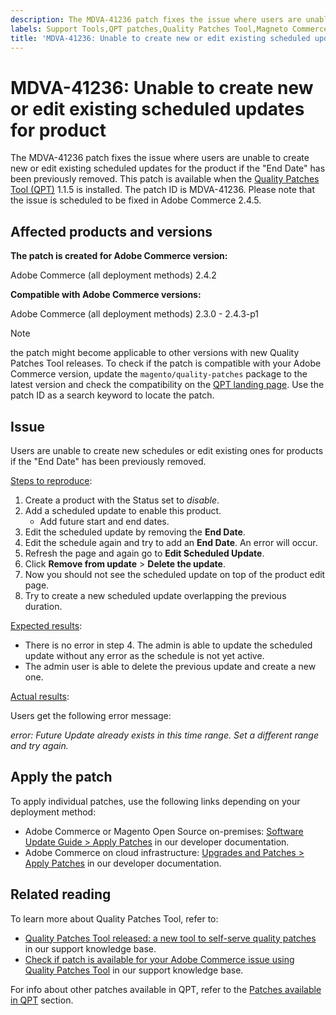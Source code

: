```yaml
---
description: The MDVA-41236 patch fixes the issue where users are unable to create new or edit existing scheduled updates for the product if the "End Date" has been previously removed. This patch is available when the [Quality Patches Tool (QPT)](https://devdocs.magento.com/guides/v2.4/comp-mgr/patching.html#mqp) 1.1.5 is installed. The patch ID is MDVA-41236. Please note that the issue is scheduled to be fixed in Adobe Commerce 2.4.5.
labels: Support Tools,QPT patches,Quality Patches Tool,Magneto Commerce Cloud,QPT 1.1.5,Adobe Commerce,cloud infrastructure,on-premises,edit,create schedule,scheduled updates,peoduct,End Date,Start Date,2.3.0,2.3.1,2.3.2,2.3.3,2.3.2-p2,2.3.3-p1,2.3.4,2.3.4-p2,2.3.5,2.3.5-p1,2.3.5-p2,2.3.6,2.3.6-p1,2.3.7,2.3.7-p1,2.3.7-p2,2.4.0,2.4.0-p1,2.4.1,2.4.1-p1,2.4.2,2.4.2-p1,2.4.2-p2,2.4.3,2.4.3-p1
title: 'MDVA-41236: Unable to create new or edit existing scheduled updates for product'
---
```


# MDVA-41236: Unable to create new or edit existing scheduled updates for product

The MDVA-41236 patch fixes the issue where users are unable to create new or edit existing scheduled updates for the product if the "End Date" has been previously removed. This patch is available when the [Quality Patches Tool (QPT)](https://devdocs.magento.com/guides/v2.4/comp-mgr/patching.html#mqp) 1.1.5 is installed. The patch ID is MDVA-41236. Please note that the issue is scheduled to be fixed in Adobe Commerce 2.4.5.

## Affected products and versions

**The patch is created for Adobe Commerce version:**

Adobe Commerce (all deployment methods) 2.4.2

**Compatible with Adobe Commerce versions:**

Adobe Commerce (all deployment methods) 2.3.0 - 2.4.3-p1

>[!NOTE]
>
>the patch might become applicable to other versions with new Quality Patches Tool releases. To check if the patch is compatible with your Adobe Commerce version, update the `magento/quality-patches` package to the latest version and check the compatibility on the [QPT landing page](https://devdocs.magento.com/quality-patches/tool.html#patch-grid). Use the patch ID as a search keyword to locate the patch.

## Issue

Users are unable to create new schedules or edit existing ones for products if the "End Date" has been previously removed.

<ins>Steps to reproduce</ins>:

1. Create a product with the Status set to *disable*.
1. Add a scheduled update to enable this product. 
    * Add future start and end dates.
1. Edit the scheduled update by removing the **End Date**.
1. Edit the schedule again and try to add an **End Date**. An error will occur.
1. Refresh the page and again go to **Edit Scheduled Update**.
1. Click **Remove from update** > **Delete the update**.
1. Now you should not see the scheduled update on top of the product edit page.
1. Try to create a new scheduled update overlapping the previous duration.

<ins>Expected results</ins>:

* There is no error in step 4. The admin is able to update the scheduled update without any error as the schedule is not yet active.
* The admin user is able to delete the previous update and create a new one.

<ins>Actual results</ins>:

Users get the following error message:

*error: Future Update already exists in this time range. Set a different range and try again.*


## Apply the patch

To apply individual patches, use the following links depending on your deployment method:

* Adobe Commerce or Magento Open Source on-premises: [Software Update Guide > Apply Patches](https://devdocs.magento.com/guides/v2.4/comp-mgr/patching/mqp.html) in our developer documentation.
* Adobe Commerce on cloud infrastructure: [Upgrades and Patches > Apply Patches](https://devdocs.magento.com/cloud/project/project-patch.html) in our developer documentation. 

## Related reading

To learn more about Quality Patches Tool, refer to:

* [Quality Patches Tool released: a new tool to self-serve quality patches](https://support.magento.com/hc/en-us/articles/360047139492) in our support knowledge base.
* [Check if patch is available for your Adobe Commerce issue using Quality Patches Tool](https://support.magento.com/hc/en-us/articles/360047125252) in our support knowledge base.

For info about other patches available in QPT, refer to the [Patches available in QPT](https://support.magento.com/hc/en-us/sections/360010506631-Patches-available-in-QPT-tool-) section.
